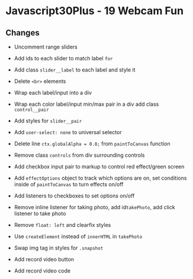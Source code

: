 # Javascript30Plus - 19 Webcam Fun

## Changes

- Uncomment range sliders

- Add ids to each slider to match label `for`

- Add class `slider__label` to each label and style it

- Delete `<br>` elements

- Wrap each label/input into a div

- Wrap each color label/input min/max pair in a div add class `control__pair`

- Add styles for `slider__pair`

- Add `user-select: none` to universal selector

- Delete line `ctx.globalAlpha = 0.8;` from `paintToCanvas` function

- Remove class `controls` from div surrounding controls

- Add checkbox input pair to markup to control red effect/green screen

- Add `effectOptions` object to track which options are on, set conditions inside of
`paintToCanvas` to turn effects on/off

- Add listeners to checkboxes to set options on/off

- Remove inline listener for taking photo, add id`takePhoto`, add click listener to take photo

- Remove `float: left` and clearfix styles

- Use `createElement` instead of `innerHTML` in `takePhoto`

- Swap img tag in styles for `.snapshot`

- Add record video button

- Add record video code
